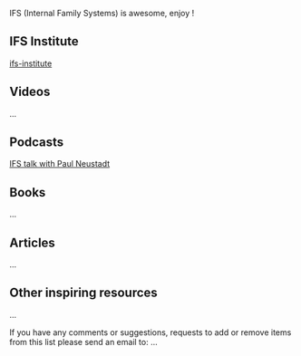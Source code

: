 
IFS (Internal Family Systems) is awesome, enjoy !

## IFS Institute
[ifs-institute](http://ifs-institute.com)
## Videos
...
## Podcasts
<a href="https://internalfamilysystems.pt/multimedia/webinars/ifs-talk-paul-neustadt" target="_blank">IFS talk with Paul Neustadt</a>
## Books
...
## Articles
...
## Other inspiring resources
...

If you have any comments or suggestions, requests to add or remove items from this list please send an email to: ...
